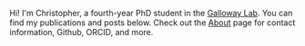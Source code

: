Hi! I'm Christopher, a fourth-year PhD student in the [Galloway Lab](https://gallowaylab.mit.edu).
You can find my publications and posts below. Check out the [About](/about) page
for contact information, Github, ORCID, and more.